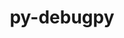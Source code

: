 ---
title: "py-debugpy"
layout: cache
categories: [package, develop-2024-02-25]
meta: {"versions": ["1.6.7"], "compilers": ["gcc@=11.1.0", "gcc@=11.4.0", "gcc@=9.4.0", "oneapi@=2024.0.0"], "oss": ["ubuntu20.04", "ubuntu22.04"], "platforms": ["linux"], "targets": ["neoverse_v1", "neoverse_v2", "ppc64le", "x86_64_v3"], "stacks": ["data-vis-sdk", "e4s", "e4s-neoverse-v2", "e4s-neoverse_v1", "e4s-oneapi", "e4s-power", "root"], "num_specs": 13, "num_specs_by_stack": {"root": 13, "e4s-neoverse_v1": 2, "e4s-power": 2, "data-vis-sdk": 2, "e4s": 3, "e4s-neoverse-v2": 2, "e4s-oneapi": 2}}
spec_details: [{"hash": "pc55einiycxju5vsz4b7fd6m66hvqbn2", "compiler": "gcc@=11.4.0", "versions": ["1.6.7"], "os": "ubuntu20.04", "platform": "linux", "target": "neoverse_v1", "variants": ["build_system=python_pip"], "stacks": ["root", "e4s-neoverse_v1"], "size": "-", "tarball": "https://binaries.spack.io/releases/develop-2024-02-25/build_cache/linux-ubuntu20.04-neoverse_v1/gcc-11.4.0/py-debugpy-1.6.7/linux-ubuntu20.04-neoverse_v1-gcc-11.4.0-py-debugpy-1.6.7-pc55einiycxju5vsz4b7fd6m66hvqbn2.spack"}, {"hash": "onug67jdfbyqzhwmqhwh2t6ug6ro6zpt", "compiler": "gcc@=11.4.0", "versions": ["1.6.7"], "os": "ubuntu20.04", "platform": "linux", "target": "neoverse_v1", "variants": ["build_system=python_pip"], "stacks": ["root", "e4s-neoverse_v1"], "size": "-", "tarball": "https://binaries.spack.io/releases/develop-2024-02-25/build_cache/linux-ubuntu20.04-neoverse_v1/gcc-11.4.0/py-debugpy-1.6.7/linux-ubuntu20.04-neoverse_v1-gcc-11.4.0-py-debugpy-1.6.7-onug67jdfbyqzhwmqhwh2t6ug6ro6zpt.spack"}, {"hash": "jgf2zzpmwufkntjg4ujpwy2uoopyjejw", "compiler": "gcc@=9.4.0", "versions": ["1.6.7"], "os": "ubuntu20.04", "platform": "linux", "target": "ppc64le", "variants": ["build_system=python_pip"], "stacks": ["e4s-power", "root"], "size": "-", "tarball": "https://binaries.spack.io/releases/develop-2024-02-25/build_cache/linux-ubuntu20.04-ppc64le/gcc-9.4.0/py-debugpy-1.6.7/linux-ubuntu20.04-ppc64le-gcc-9.4.0-py-debugpy-1.6.7-jgf2zzpmwufkntjg4ujpwy2uoopyjejw.spack"}, {"hash": "drpo7xthff2jtqdlcvwuqrj7swgs4rnh", "compiler": "gcc@=9.4.0", "versions": ["1.6.7"], "os": "ubuntu20.04", "platform": "linux", "target": "ppc64le", "variants": ["build_system=python_pip"], "stacks": ["e4s-power", "root"], "size": "-", "tarball": "https://binaries.spack.io/releases/develop-2024-02-25/build_cache/linux-ubuntu20.04-ppc64le/gcc-9.4.0/py-debugpy-1.6.7/linux-ubuntu20.04-ppc64le-gcc-9.4.0-py-debugpy-1.6.7-drpo7xthff2jtqdlcvwuqrj7swgs4rnh.spack"}, {"hash": "npqzkjpke3cchogufcc3doctntemk4sm", "compiler": "gcc@=11.1.0", "versions": ["1.6.7"], "os": "ubuntu20.04", "platform": "linux", "target": "x86_64_v3", "variants": ["build_system=python_pip"], "stacks": ["data-vis-sdk", "root"], "size": "-", "tarball": "https://binaries.spack.io/releases/develop-2024-02-25/build_cache/linux-ubuntu20.04-x86_64_v3/gcc-11.1.0/py-debugpy-1.6.7/linux-ubuntu20.04-x86_64_v3-gcc-11.1.0-py-debugpy-1.6.7-npqzkjpke3cchogufcc3doctntemk4sm.spack"}, {"hash": "kifeltgqw3fagdojtpwpmlbdt3ypk6i4", "compiler": "gcc@=11.1.0", "versions": ["1.6.7"], "os": "ubuntu20.04", "platform": "linux", "target": "x86_64_v3", "variants": ["build_system=python_pip"], "stacks": ["data-vis-sdk", "root"], "size": "-", "tarball": "https://binaries.spack.io/releases/develop-2024-02-25/build_cache/linux-ubuntu20.04-x86_64_v3/gcc-11.1.0/py-debugpy-1.6.7/linux-ubuntu20.04-x86_64_v3-gcc-11.1.0-py-debugpy-1.6.7-kifeltgqw3fagdojtpwpmlbdt3ypk6i4.spack"}, {"hash": "rknxth5kjh7c2cjb4hnyh2gss3rcnzmy", "compiler": "gcc@=11.4.0", "versions": ["1.6.7"], "os": "ubuntu20.04", "platform": "linux", "target": "x86_64_v3", "variants": ["build_system=python_pip"], "stacks": ["e4s", "root"], "size": "-", "tarball": "https://binaries.spack.io/releases/develop-2024-02-25/build_cache/linux-ubuntu20.04-x86_64_v3/gcc-11.4.0/py-debugpy-1.6.7/linux-ubuntu20.04-x86_64_v3-gcc-11.4.0-py-debugpy-1.6.7-rknxth5kjh7c2cjb4hnyh2gss3rcnzmy.spack"}, {"hash": "4iwnucpvqtrq6o3ufkjvnqjodx6tcodl", "compiler": "gcc@=11.4.0", "versions": ["1.6.7"], "os": "ubuntu20.04", "platform": "linux", "target": "x86_64_v3", "variants": ["build_system=python_pip"], "stacks": ["e4s", "root"], "size": "-", "tarball": "https://binaries.spack.io/releases/develop-2024-02-25/build_cache/linux-ubuntu20.04-x86_64_v3/gcc-11.4.0/py-debugpy-1.6.7/linux-ubuntu20.04-x86_64_v3-gcc-11.4.0-py-debugpy-1.6.7-4iwnucpvqtrq6o3ufkjvnqjodx6tcodl.spack"}, {"hash": "htapfdasozzffcg37tpsx3kppckruhqr", "compiler": "gcc@=11.4.0", "versions": ["1.6.7"], "os": "ubuntu20.04", "platform": "linux", "target": "x86_64_v3", "variants": ["build_system=python_pip"], "stacks": ["e4s", "root"], "size": "-", "tarball": "https://binaries.spack.io/releases/develop-2024-02-25/build_cache/linux-ubuntu20.04-x86_64_v3/gcc-11.4.0/py-debugpy-1.6.7/linux-ubuntu20.04-x86_64_v3-gcc-11.4.0-py-debugpy-1.6.7-htapfdasozzffcg37tpsx3kppckruhqr.spack"}, {"hash": "6q6xwbg6r27oyuuyxril7qsijd2j2sve", "compiler": "gcc@=11.4.0", "versions": ["1.6.7"], "os": "ubuntu22.04", "platform": "linux", "target": "neoverse_v2", "variants": ["build_system=python_pip"], "stacks": ["e4s-neoverse-v2", "root"], "size": "-", "tarball": "https://binaries.spack.io/releases/develop-2024-02-25/build_cache/linux-ubuntu22.04-neoverse_v2/gcc-11.4.0/py-debugpy-1.6.7/linux-ubuntu22.04-neoverse_v2-gcc-11.4.0-py-debugpy-1.6.7-6q6xwbg6r27oyuuyxril7qsijd2j2sve.spack"}, {"hash": "3kbuzgn2agpr2naa7barv223vxe2iupo", "compiler": "gcc@=11.4.0", "versions": ["1.6.7"], "os": "ubuntu22.04", "platform": "linux", "target": "neoverse_v2", "variants": ["build_system=python_pip"], "stacks": ["e4s-neoverse-v2", "root"], "size": "-", "tarball": "https://binaries.spack.io/releases/develop-2024-02-25/build_cache/linux-ubuntu22.04-neoverse_v2/gcc-11.4.0/py-debugpy-1.6.7/linux-ubuntu22.04-neoverse_v2-gcc-11.4.0-py-debugpy-1.6.7-3kbuzgn2agpr2naa7barv223vxe2iupo.spack"}, {"hash": "454ktmpuukrmr7cngtw6jri557usk3h2", "compiler": "oneapi@=2024.0.0", "versions": ["1.6.7"], "os": "ubuntu22.04", "platform": "linux", "target": "x86_64_v3", "variants": ["build_system=python_pip"], "stacks": ["root", "e4s-oneapi"], "size": "-", "tarball": "https://binaries.spack.io/releases/develop-2024-02-25/build_cache/linux-ubuntu22.04-x86_64_v3/oneapi-2024.0.0/py-debugpy-1.6.7/linux-ubuntu22.04-x86_64_v3-oneapi-2024.0.0-py-debugpy-1.6.7-454ktmpuukrmr7cngtw6jri557usk3h2.spack"}, {"hash": "5nvj2kfihm5mw5me55atj2xqnntfsrwk", "compiler": "oneapi@=2024.0.0", "versions": ["1.6.7"], "os": "ubuntu22.04", "platform": "linux", "target": "x86_64_v3", "variants": ["build_system=python_pip"], "stacks": ["root", "e4s-oneapi"], "size": "-", "tarball": "https://binaries.spack.io/releases/develop-2024-02-25/build_cache/linux-ubuntu22.04-x86_64_v3/oneapi-2024.0.0/py-debugpy-1.6.7/linux-ubuntu22.04-x86_64_v3-oneapi-2024.0.0-py-debugpy-1.6.7-5nvj2kfihm5mw5me55atj2xqnntfsrwk.spack"}]
---